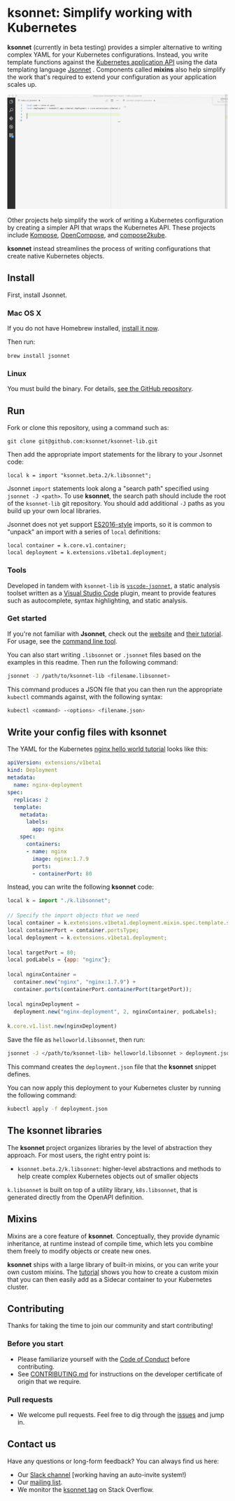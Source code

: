 # ksonnet: Simplify working with Kubernetes

**ksonnet** (currently in beta testing) provides a simpler alternative
to writing complex YAML for your Kubernetes configurations. Instead,
you write template functions against the [Kubernetes application
API][v1] using the data templating language [Jsonnet][jsonnet] .
Components called **mixins** also help simplify the work that's
required to extend your configuration as your application scales up.

![Jsonnet syntax highlighting][jsonnet-demo]

Other projects help simplify the work of writing a Kubernetes
configuration by creating a simpler API that wraps the Kubernetes
API. These projects include [Kompose][Kompose],
[OpenCompose][OpenCompose], and [compose2kube][compose2kube].

**ksonnet** instead streamlines the process of writing
configurations that create native Kubernetes objects.

## Install

First, install Jsonnet.

### Mac OS X

If you do not have Homebrew installed, [install it now](https://brew.sh/).

Then run:

`brew install jsonnet`

### Linux

You must build the binary. For details, [see the GitHub
repository](https://github.com/google/jsonnet).

## Run

Fork or clone this repository, using a command such as:

```shell
git clone git@github.com:ksonnet/ksonnet-lib.git
```

Then add the appropriate import
statements for the library to your Jsonnet code:

```jsonnet
local k = import "ksonnet.beta.2/k.libsonnet";
```

Jsonnet `import` statements look along a "search path" specified using
`jsonnet -J <path>`.  To use **ksonnet**, the search path should
include the root of the `ksonnet-lib` git repository.  You should add
additional `-J` paths as you build up your own local libraries.

Jsonnet does not yet support [ES2016-style](https://github.com/google/jsonnet/issues/307) imports, 
so it is common to "unpack" an import with a series of `local` definitions:

```jsonnet
local container = k.core.v1.container;
local deployment = k.extensions.v1beta1.deployment;
```

### Tools

Developed in tandem with `ksonnet-lib` is
[`vscode-jsonnet`](https://github.com/heptio/vscode-jsonnet), a static
analysis toolset written as a [Visual Studio
Code](https://code.visualstudio.com/) plugin, meant to provide
features such as autocomplete, syntax highlighting, and static
analysis.

### Get started

If you're not familiar with **Jsonnet**, check out the
[website](http://jsonnet.org/index.html) and [their
tutorial](http://jsonnet.org/docs/tutorial.html). For usage, see the [command
line tool](http://jsonnet.org/implementation/commandline.html).

You can also start writing `.libsonnet` or `.jsonnet` files based on
the examples in this readme. Then run the
following command:

```bash
jsonnet -J /path/to/ksonnet-lib <filename.libsonnet>
```

This command produces a JSON file that you can then run the
appropriate `kubectl`
commands against, with the following syntax:

```bash
kubectl <command> -<options> <filename.json>
```

## Write your config files with ksonnet

The YAML for the Kubernetes
[nginx hello world tutorial][helloworld] looks
like this:

```yaml
apiVersion: extensions/v1beta1
kind: Deployment
metadata:
  name: nginx-deployment
spec:
  replicas: 2
  template:
    metadata:
      labels:
        app: nginx
    spec:
      containers:
      - name: nginx
        image: nginx:1.7.9
        ports:
        - containerPort: 80
```

Instead, you can write the following **ksonnet** code:

```javascript
local k = import "./k.libsonnet";

// Specify the import objects that we need
local container = k.extensions.v1beta1.deployment.mixin.spec.template.spec.containersType;
local containerPort = container.portsType;
local deployment = k.extensions.v1beta1.deployment;

local targetPort = 80;
local podLabels = {app: "nginx"};

local nginxContainer =
  container.new("nginx", "nginx:1.7.9") +
  container.ports(containerPort.containerPort(targetPort));

local nginxDeployment =
  deployment.new("nginx-deployment", 2, nginxContainer, podLabels);

k.core.v1.list.new(nginxDeployment)
```

Save the file as `helloworld.libsonnet`, then run:

```bash
jsonnet -J </path/to/ksonnet-lib> helloworld.libsonnet > deployment.json
```

This command creates the `deployment.json` file that the
**ksonnet** snippet defines.

You can now apply this deployment to your Kubernetes cluster
by running the following command:

```bash
kubectl apply -f deployment.json
```

## The **ksonnet** libraries

The **ksonnet** project organizes libraries by the level of
abstraction they approach. For most users, the right entry point is:

* `ksonnet.beta.2/k.libsonnet`: higher-level abstractions and methods
  to help create complex Kubernetes objects out of smaller objects

`k.libsonnet` is built on top of a utility library, `k8s.libsonnet`, 
that is generated directly from the OpenAPI definition.

## Mixins

Mixins are a core feature of **ksonnet**. Conceptually, they provide dynamic inheritance, at 
runtime instead of compile time, which lets you combine them freely to modify objects or 
create new ones.

**ksonnet** ships with a large library of built-in mixins, or you can write your own custom mixins. 
The [tutorial](/docs/TUTORIAL.md) shows you how to create a custom mixin that you can then 
easily add as a Sidecar container to your Kubernetes cluster.

## Contributing

Thanks for taking the time to join our community and start
contributing!

### Before you start

* Please familiarize yourself with the [Code of
Conduct](https://github.com/ksonnet/ksonnet-lib/blob/master/CODE-OF-CONDUCT.md) before contributing.
* See [CONTRIBUTING.md](https://github.com/ksonnet/ksonnet-lib/blob/master/CONTRIBUTING.md) for instructions on the
developer certificate of origin that we require.

### Pull requests

* We welcome pull requests. Feel free to dig through the
[issues](https://github.com/ksonnet/ksonnet-lib/issues) and jump in.

## Contact us

Have any questions or long-form feedback? You can always find us here:

* Our [Slack channel](https://ksonnet.slack.com) [working having an auto-invite system!)
* Our [mailing list](https://groups.google.com/forum/#!forum/ksonnet).
* We monitor the [ksonnet
tag](https://stackoverflow.com/questions/tagged/ksonnet) on Stack
Overflow.

[jsonnet]: http://jsonnet.org/ "Jsonnet"
[v1]: https://kubernetes.io/docs/api-reference/v1/definitions/ "V1 API objects"
[v1Container]: https://kubernetes.io/docs/api-reference/v1/definitions/#_v1_container "v1.Container"
[Kompose]: https://github.com/kubernetes-incubator/kompose "Kompose"
[OpenCompose]: https://github.com/redhat-developer/opencompose "OpenCompose"
[compose2kube]: https://github.com/kelseyhightower/compose2kube "compose2kube"

[helloworld]: https://kubernetes.io/docs/tutorials/stateless-application/run-stateless-application-deployment/ "Hello, Kubernetes!"
[v1hellojsonnet]: https://github.com/ksonnet/ksonnet-lib/blob/master/examples/hello-world/hello.v1.jsonnet "Hello, Jsonnet (v1)!"
[v2hellojsonnet]: https://github.com/ksonnet/ksonnet-lib/blob/master/examples/hello-world/hello.v2.jsonnet "Hello, Jsonnet (v2)!"
[deploymentspec]: https://kubernetes.io/docs/api-reference/extensions/v1beta1/definitions/#_v1beta1_deploymentspec "v1.DeploymentSpec"

[jsonnet-demo]: docs/images/kube-demo.gif
